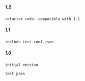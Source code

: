 #####   1.2
    refactor code. compatible with 1.1
      
#####   1.1
    include test-conf.json

#####   1.0
    initial version
    
    test pass 
